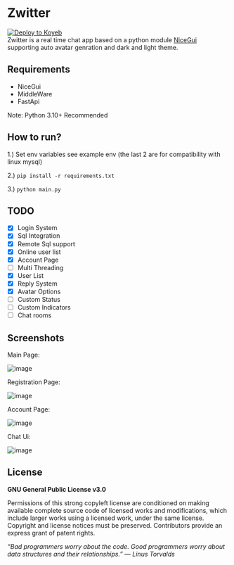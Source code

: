 # Zwitter
<centre>[![Deploy to Koyeb](https://www.koyeb.com/static/images/deploy/button.svg)](https://app.koyeb.com/deploy?name=zwitter&repository=tr1xem%2Fzwitter&branch=main&run_command=python+main.py&privileged=true&instance_type=free&ports=8080%3Bhttp%3B%2F&hc_protocol%5B8080%5D=http&hc_grace_period%5B8080%5D=5&hc_interval%5B8080%5D=30&hc_restart_limit%5B8080%5D=3&hc_timeout%5B8080%5D=20&hc_path%5B8080%5D=%2Fcheck&hc_method%5B8080%5D=get)<br></centre>
Zwitter is a real time chat app based on a python module [NiceGui](https://nicegui.io/) supporting auto avatar genration and dark and light theme.

## Requirements

- NiceGui
- MiddleWare
- FastApi

Note: Python 3.10+ Recommended

## How to run?

1.)  Set env variables see example env (the last 2 are for compatibility with linux mysql)

2.) ``` pip install -r requirements.txt ```

3.) ``` python main.py ```


## TODO

- [X] Login System
- [x] Sql Integration
- [x] Remote Sql  support
- [X] Online user list
- [X] Account Page
- [ ] Multi Threading
- [X] User List
- [X] Reply System
- [X] Avatar Options
- [ ] Custom Status
- [ ] Custom Indicators
- [ ] Chat rooms

## Screenshots

Main Page:

![image](https://github.com/user-attachments/assets/0ae35e2d-b3cf-4737-8a9e-bba5586d7e13)

Registration Page:

![image](https://github.com/user-attachments/assets/7e109b52-5ab9-4b31-af2b-9e68185c4838)

Account Page:

![image](https://github.com/user-attachments/assets/f22836a3-1037-4e06-aabd-92a4e318433e)

Chat Ui:

![image](https://github.com/user-attachments/assets/d2e30182-a97c-47a6-b362-e6d192145118)

## License

**GNU General Public License v3.0**

Permissions of this strong copyleft license are conditioned on making available complete source code of licensed works and modifications, which include larger works using a licensed work, under the same license. Copyright and license notices must be preserved. Contributors provide an express grant of patent rights.




_“Bad programmers worry about the code. Good programmers worry about data structures and their relationships.”
― Linus Torvalds_
